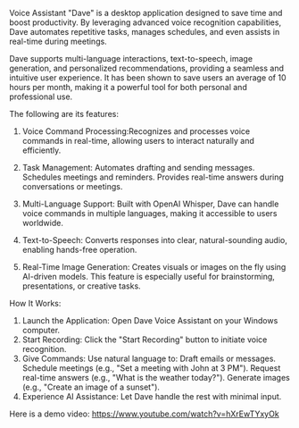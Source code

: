 Voice Assistant "Dave" is a desktop application designed to save time and boost productivity. By leveraging advanced voice recognition capabilities, Dave automates repetitive tasks, manages schedules, and even assists in real-time during meetings.

Dave supports multi-language interactions, text-to-speech, image generation, and personalized recommendations, providing a seamless and intuitive user experience. It has been shown to save users an average of 10 hours per month, making it a powerful tool for both personal and professional use.

The following are its features:
1. Voice Command Processing:Recognizes and processes voice commands in real-time, allowing users to interact naturally and efficiently.

2. Task Management: 
Automates drafting and sending messages.
Schedules meetings and reminders.
Provides real-time answers during conversations or meetings.

3. Multi-Language Support:
Built with OpenAI Whisper, Dave can handle voice commands in multiple languages, making it accessible to users worldwide.

4. Text-to-Speech: Converts responses into clear, natural-sounding audio, enabling hands-free operation.

5. Real-Time Image Generation: Creates visuals or images on the fly using AI-driven models. This feature is especially useful for brainstorming, presentations, or creative tasks.

How It Works: 
1. Launch the Application: Open Dave Voice Assistant on your Windows computer.
2. Start Recording: Click the "Start Recording" button to initiate voice recognition.
3. Give Commands: Use natural language to: Draft emails or messages. Schedule meetings (e.g., "Set a meeting with John at 3 PM"). Request real-time answers (e.g., "What is the weather today?"). Generate images (e.g., "Create an image of a sunset").
4. Experience AI Assistance: Let Dave handle the rest with minimal input.

Here is a demo video: https://www.youtube.com/watch?v=hXrEwTYxyOk

